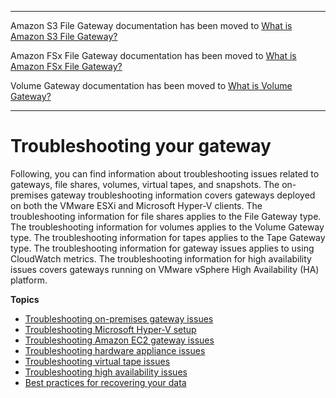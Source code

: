 --------

Amazon S3 File Gateway documentation has been moved to [What is Amazon S3 File Gateway?](https://docs.aws.amazon.com/filegateway/latest/files3/WhatIsStorageGateway.html)

Amazon FSx File Gateway documentation has been moved to [What is Amazon FSx File Gateway?](https://docs.aws.amazon.com/filegateway/latest/filefsxw/WhatIsStorageGateway.html)

Volume Gateway documentation has been moved to [What is Volume Gateway?](https://docs.aws.amazon.com/storagegateway/latest/vgw/WhatIsStorageGateway.html)

--------

# Troubleshooting your gateway<a name="troubleshooting-gateway-issues"></a>

Following, you can find information about troubleshooting issues related to gateways, file shares, volumes, virtual tapes, and snapshots\. The on\-premises gateway troubleshooting information covers gateways deployed on both the VMware ESXi and Microsoft Hyper\-V clients\. The troubleshooting information for file shares applies to the File Gateway type\. The troubleshooting information for volumes applies to the Volume Gateway type\. The troubleshooting information for tapes applies to the Tape Gateway type\. The troubleshooting information for gateway issues applies to using CloudWatch metrics\. The troubleshooting information for high availability issues covers gateways running on VMware vSphere High Availability \(HA\) platform\.

**Topics**
+ [Troubleshooting on\-premises gateway issues](troubleshooting-on-premises-gateway-issues.md)
+ [Troubleshooting Microsoft Hyper\-V setup](troubleshooting-hyperv-setup.md)
+ [Troubleshooting Amazon EC2 gateway issues](troubleshooting-EC2-gateway-issues.md)
+ [Troubleshooting hardware appliance issues](troubleshooting-hardware-appliance-issues.md)
+ [Troubleshooting virtual tape issues](Main_TapesIssues-vtl.md)
+ [Troubleshooting high availability issues](troubleshooting-ha-issues.md)
+ [Best practices for recovering your data](recover-data-from-gateway.md)